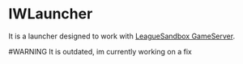 # IWLauncher
It is a launcher designed to work with [LeagueSandbox GameServer](https://github.com/LeagueSandbox/GameServer).

#WARNING
It is outdated, im currently working on a fix
